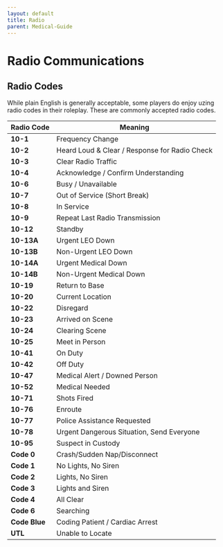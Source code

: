 ```yaml
---
layout: default
title: Radio
parent: Medical-Guide
---
```


# Radio Communications

## Radio Codes
While plain English is generally acceptable, some players do enjoy uzing radio codes in their roleplay. These are commonly accepted radio codes.

| **Radio Code** | **Meaning**                                    |
|-------------|------------------------------------------------|
| **10-1**    | Frequency Change                               |
| **10-2**    | Heard Loud & Clear / Response for Radio Check  |
| **10-3**    | Clear Radio Traffic                            |
| **10-4**    | Acknowledge / Confirm Understanding            |
| **10-6**    | Busy / Unavailable                             |
| **10-7**    | Out of Service (Short Break)                   |
| **10-8**    | In Service                                     |
| **10-9**    | Repeat Last Radio Transmission                 |
| **10-12**   | Standby                                        |
| **10-13A**  | Urgent LEO Down                                |
| **10-13B**  | Non-Urgent LEO Down                            |
| **10-14A**  | Urgent Medical Down                            |
| **10-14B**  | Non-Urgent Medical Down                        |
| **10-19**   | Return to Base                                 |
| **10-20**   | Current Location                               |
| **10-22**   | Disregard                                      |
| **10-23**   | Arrived on Scene                               |
| **10-24**   | Clearing Scene                                 |
| **10-25**   | Meet in Person                                 |
| **10-41**   | On Duty                                        |
| **10-42**   | Off Duty                                       |
| **10-47**   | Medical Alert / Downed Person                  |
| **10-52**   | Medical Needed                                 |
| **10-71**   | Shots Fired                                    |
| **10-76**   | Enroute                                        |
| **10-77**   | Police Assistance Requested                    |
| **10-78**   | Urgent Dangerous Situation, Send Everyone      |
| **10-95**   | Suspect in Custody                             |
| **Code 0**  | Crash/Sudden Nap/Disconnect                    |
| **Code 1**    | No Lights, No Siren             |
| **Code 2**    | Lights, No Siren                |
| **Code 3**    | Lights and Siren                |
| **Code 4**    | All Clear                       |
| **Code 6**    | Searching                       |
| **Code Blue** | Coding Patient / Cardiac Arrest |
| **UTL**       | Unable to Locate                |

